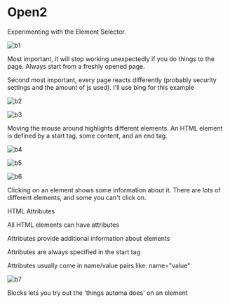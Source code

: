 # Open2
Experimenting with the Element Selector.<p>
![b1](https://user-images.githubusercontent.com/5572028/146258155-308b04b2-ed8d-4d81-9d20-1c45064eeefb.png)
  
  Most important, it will stop working unexpectedly if you do things to the page.  Always start from a freshly opened page.<p>
    
  Second most important, every page reacts differently (probably security settings and the amount of js used).  I'll use bing for this example<P>

![b2](https://user-images.githubusercontent.com/5572028/146259155-5f886916-cb7b-49e0-a0bb-04f310eca3e0.png)
    <P>
![b3](https://user-images.githubusercontent.com/5572028/146259317-40d024c8-408f-4243-895d-87a378eea0a1.png)
    <P>  Moving the mouse around highlights different elements.  An HTML element is defined by a start tag, some content, and an end tag.<p>
![b4](https://user-images.githubusercontent.com/5572028/146259471-ba162eab-b28d-436a-8372-2db96b9d6029.png)
    <P>
![b5](https://user-images.githubusercontent.com/5572028/146260144-9bacb672-80c1-4dc8-9b9d-c2e92dee4b37.png)
      <P>
![b6](https://user-images.githubusercontent.com/5572028/146260347-5d958703-a913-4d3a-aaba-19fd7ca7257e.png)
    <P> Clicking on an element shows some information about it.  There are lots of different elements, and some you can't click on.<p>
      HTML Attributes<P>
All HTML elements can have attributes<P>
Attributes provide additional information about elements<P>
Attributes are always specified in the start tag<P>
Attributes usually come in name/value pairs like: name="value"<P>
![b7](https://user-images.githubusercontent.com/5572028/146260677-5d5384e2-4ba1-4e31-8b89-082ea72b180a.png)
    <P>Blocks lets you try out the 'things automa does' on an element<P>

